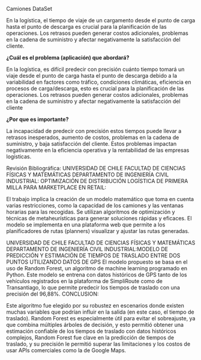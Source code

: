  Camiones DataSet

En la logística, el tiempo de viaje de un cargamento desde el punto de carga hasta el punto de descarga es crucial para la planificación de las operaciones. Los retrasos pueden generar costos adicionales, problemas en la cadena de suministro y afectar negativamente la satisfacción del cliente.

**¿Cuál es el problema (aplicación) que abordará?**

En la logística, es difícil predecir con precisión cuánto tiempo tomará un viaje desde el punto de carga hasta el punto de descarga debido a la variabilidad en factores como tráfico, condiciones climáticas, eficiencia en procesos de carga/descarga, esto es crucial para la planificación de las operaciones. Los retrasos pueden generar costos adicionales, problemas en la cadena de suministro y afectar negativamente la satisfacción del cliente

**¿Por que es importante?**

La incapacidad de predecir con precisión estos tiempos puede llevar a retrasos inesperados, aumento de costos, problemas en la cadena de suministro, y baja satisfacción del cliente. Estos problemas impactan negativamente en la eficiencia operativa y la rentabilidad de las empresas logísticas.

Revisión Bibliográfica:
UNIVERSIDAD DE CHILE FACULTAD DE CIENCIAS FÍSICAS Y MATEMÁTICAS DEPARTAMENTO DE INGENIERÍA CIVIL INDUSTRIAL: OPTIMIZACIÓN DE DISTRIBUCIÓN LOGÍSTICA DE PRIMERA MILLA PARA MARKETPLACE EN RETAIL:

El trabajo implica la creación de un modelo matemático que toma en cuenta varias restricciones, como la capacidad de los camiones y las ventanas horarias para las recogidas. Se utilizan algoritmos de optimización y técnicas de metaheurísticas para generar soluciones rápidas y eficaces. El modelo se implementa en una plataforma web que permite a los planificadores de rutas (planners) visualizar y ajustar las rutas generadas.

UNIVERSIDAD DE CHILE FACULTAD DE CIENCIAS FÍSICAS Y MATEMÁTICAS DEPARTAMENTO DE INGENIERÍA CIVIL INDUSTRIAL:MODELO DE PREDICCIÓN Y ESTIMACIÓN DE TIEMPOS DE TRASLADO ENTRE DOS PUNTOS UTILIZANDO DATOS DE GPS
El modelo propuesto se basa en el uso de Random Forest, un algoritmo de machine learning programado en Python. Este modelo se entrena con datos históricos de GPS tanto de los vehículos registrados en la plataforma de SimpliRoute como de Transantiago, lo que permite predecir los tiempos de traslado con una precisión del 96,88%.
CONCLUSION:

 Este algoritmo fue elegido por su robustez en escenarios donde existen muchas variables que podrían influir en la salida (en este caso, el tiempo de traslado). Random Forest es especialmente útil para evitar el sobreajuste, ya que combina múltiples árboles de decisión, y esto permitió obtener una estimación confiable de los tiempos de traslado con datos históricos complejos, Random Forest fue clave en la predicción de tiempos de traslado, y su precisión le permitió superar las limitaciones y los costos de usar APIs comerciales como la de Google Maps.
